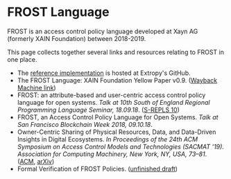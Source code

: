 # FROST Language

FROST is an access control policy language developed at Xayn AG (formerly XAIN Foundation) between 2018-2019.

This page collects together several links and resources relating to FROST in one place.

* The [reference implementation](https://github.com/ExtropyIO/FROST) is hosted at Extropy's GitHub.
* The FROST Language: XAIN Foundation Yellow Paper v0.9. ([Wayback Machine link](https://web.archive.org/web/20190122224234/https://xain.foundation/assets/downloads/xain-frost-yellow-paper.pdf))
* FROST: an attribute-based and user-centric access control policy language for open systems. *Talk at 10th South of England Regional Programming Language Seminar, 18.09.18*. ([S-REPLS 10](https://titan.dcs.bbk.ac.uk/~carsten/srepls10))
* FROST, an Access Control Policy Language for Open Systems. *Talk at San Francisco Blockchain Week 2018, 09.10.18*.
* Owner-Centric Sharing of Physical Resources, Data, and Data-Driven Insights in Digital Ecosystems. *In Proceedings of the 24th ACM Symposium on Access Control Models and Technologies (SACMAT '19). Association for Computing Machinery, New York, NY, USA, 73–81*. ([ACM](https://doi.org/10.1145/3322431.3326326), [arXiv](https://arxiv.org/abs/1906.01785))
* Formal Verification of FROST Policies. ([unfinished draft](./Policy_Verification_Paper.pdf))
